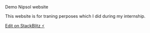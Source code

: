 Demo Nipsol website

This website is for traning perposes which I did during my internship.

[Edit on StackBlitz ⚡️](https://stackblitz.com/edit/angular-ivy-54d3bb)
